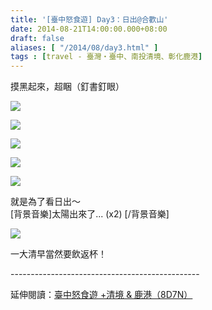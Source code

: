 ```yaml
---
title: '[臺中怒食遊] Day3：日出@合歡山'
date: 2014-08-21T14:00:00.000+08:00
draft: false
aliases: [ "/2014/08/day3.html" ]
tags : [travel - 臺灣・臺中、南投清境、彰化鹿港]
---
```


摸黑起來，超睏（釘書釘眼）  

![](/images/taichung3a1.jpg)

  

![](/images/taichung3a2.jpg)

  

![](/images/taichung3a3.jpg)

  
  

![](/images/taichung3a4.jpg)

  

![](/images/taichung3a.jpg)

就是為了看日出～  
\[背景音樂\]太陽出來了... (x2) \[/背景音樂\]  

![](/images/taichung3a5.jpg)

一大清早當然要飲返杯！  
  
\-----------------------------------------------  
  
延伸閱讀：[臺中怒食遊 +清境 & 鹿港（8D7N）](http://www.hidie.net/2014/09/8d7n.html)
